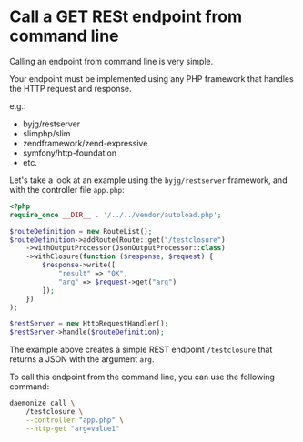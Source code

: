 # Call a GET RESt endpoint from command line

Calling an endpoint from command line is very simple.

Your endpoint must be implemented using any PHP framework that handles the HTTP request and response.

e.g.:
 - byjg/restserver
 - slimphp/slim
 - zendframework/zend-expressive
 - symfony/http-foundation
 - etc.

Let's take a look at an example using the `byjg/restserver` framework, and with the controller file `app.php`:

```php
<?php
require_once __DIR__ . '/../../vendor/autoload.php';

$routeDefinition = new RouteList();
$routeDefinition->addRoute(Route::get("/testclosure")
    ->withOutputProcessor(JsonOutputProcessor::class)
    ->withClosure(function ($response, $request) {
        $response->write([
            "result" => "OK",
            "arg" => $request->get("arg")
        ]);
    })
);

$restServer = new HttpRequestHandler();
$restServer->handle($routeDefinition);
```

The example above creates a simple REST endpoint `/testclosure` that returns a JSON with the argument `arg`.

To call this endpoint from the command line, you can use the following command:

```bash
daemonize call \
    /testclosure \
    --controller "app.php" \
    --http-get "arg=value1"
```
